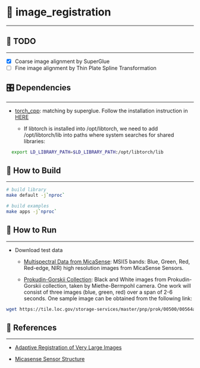 # 📝 image_registration

---

## :tada: TODO

---

- [x] Coarse image alignment by SuperGlue
- [ ] Fine image alignment by Thin Plate Spline Transformation

## 🎛 Dependencies

---

- [torch_cpp](https://github.com/xmba15/torch_cpp): matching by superglue. Follow the installation instruction in [HERE](https://github.com/xmba15/torch_cpp#-dependencies)

  - If libtorch is installed into /opt/libtorch, we need to add /opt/libtorch/lib into paths where system searches for shared libraries:

```bash
  export LD_LIBRARY_PATH=$LD_LIBRARY_PATH:/opt/libtorch/lib
```

## 🔨 How to Build

---

```bash
# build library
make default -j`nproc`

# build examples
make apps -j`nproc`
```

## :running: How to Run

---

- Download test data

  - [Multispectral Data from MicaSense](https://github.com/micasense/imageprocessing/tree/master/data): MSI(5 bands: Blue, Green, Red, Red-edge, NIR) high resolution images from MicaSense Sensors.

  - [Prokudin-Gorskii Collection](http://www.loc.gov/pictures/collection/prok/): Black and White images from Prokudin-Gorskii collection, taken by Miethe-Bermpohl camera. One work will consist of three images (blue, green, red) over a span of 2-6 seconds. One sample image can be obtained from the following link:

```bash
wget https://tile.loc.gov/storage-services/master/pnp/prok/00500/00564a.tif
```

## :gem: References

---

- [Adaptive Registration of Very Large Images](https://openaccess.thecvf.com/content_cvpr_workshops_2014/W06/papers/Jackson_Adaptive_Registration_of_2014_CVPR_paper.pdf)

- [Micasense Sensor Structure](https://support.micasense.com/hc/en-us/articles/360010025413-Altum-Integration-Guide#h.vtwsbws4yz1x)
